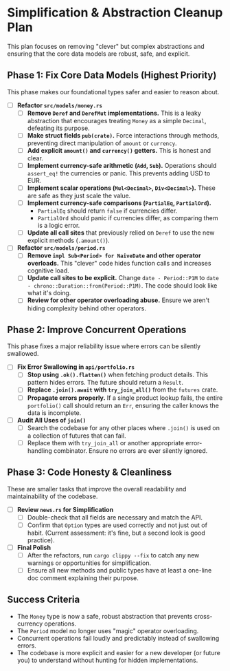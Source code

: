 # Simplification & Abstraction Cleanup Plan

This plan focuses on removing "clever" but complex abstractions and ensuring that the core data models are robust, safe, and explicit.

## Phase 1: Fix Core Data Models (Highest Priority)

This phase makes our foundational types safer and easier to reason about.

-   [ ] **Refactor `src/models/money.rs`**
    -   [ ] **Remove `Deref` and `DerefMut` implementations.** This is a leaky abstraction that encourages treating `Money` as a simple `Decimal`, defeating its purpose.
    -   [ ] **Make struct fields `pub(crate)`.** Force interactions through methods, preventing direct manipulation of `amount` or `currency`.
    -   [ ] **Add explicit `amount()` and `currency()` getters.** This is honest and clear.
    -   [ ] **Implement currency-safe arithmetic (`Add`, `Sub`).** Operations should `assert_eq!` the currencies or panic. This prevents adding USD to EUR.
    -   [ ] **Implement scalar operations (`Mul<Decimal>`, `Div<Decimal>`).** These are safe as they just scale the value.
    -   [ ] **Implement currency-safe comparisons (`PartialEq`, `PartialOrd`).**
        -   `PartialEq` should return `false` if currencies differ.
        -   `PartialOrd` should panic if currencies differ, as comparing them is a logic error.
    -   [ ] **Update all call sites** that previously relied on `Deref` to use the new explicit methods (`.amount()`).

-   [ ] **Refactor `src/models/period.rs`**
    -   [ ] **Remove `impl Sub<Period> for NaiveDate` and other operator overloads.** This "clever" code hides function calls and increases cognitive load.
    -   [ ] **Update call sites to be explicit.** Change `date - Period::P1M` to `date - chrono::Duration::from(Period::P1M)`. The code should look like what it's doing.
    -   [ ] **Review for other operator overloading abuse.** Ensure we aren't hiding complexity behind other operators.

## Phase 2: Improve Concurrent Operations

This phase fixes a major reliability issue where errors can be silently swallowed.

-   [ ] **Fix Error Swallowing in `api/portfolio.rs`**
    -   [ ] **Stop using `.ok().flatten()`** when fetching product details. This pattern hides errors. The future should return a `Result`.
    -   [ ] **Replace `.join().await` with `try_join_all()`** from the `futures` crate.
    -   [ ] **Propagate errors properly.** If a single product lookup fails, the entire `portfolio()` call should return an `Err`, ensuring the caller knows the data is incomplete.

-   [ ] **Audit All Uses of `join()`**
    -   [ ] Search the codebase for any other places where `.join()` is used on a collection of futures that can fail.
    -   [ ] Replace them with `try_join_all` or another appropriate error-handling combinator. Ensure no errors are ever silently ignored.

## Phase 3: Code Honesty & Cleanliness

These are smaller tasks that improve the overall readability and maintainability of the codebase.

-   [ ] **Review `news.rs` for Simplification**
    -   [ ] Double-check that all fields are necessary and match the API.
    -   [ ] Confirm that `Option` types are used correctly and not just out of habit. (Current assessment: it's fine, but a second look is good practice).

-   [ ] **Final Polish**
    -   [ ] After the refactors, run `cargo clippy --fix` to catch any new warnings or opportunities for simplification.
    -   [ ] Ensure all new methods and public types have at least a one-line doc comment explaining their purpose.

## Success Criteria

-   The `Money` type is now a safe, robust abstraction that prevents cross-currency operations.
-   The `Period` model no longer uses "magic" operator overloading.
-   Concurrent operations fail loudly and predictably instead of swallowing errors.
-   The codebase is more explicit and easier for a new developer (or future you) to understand without hunting for hidden implementations.